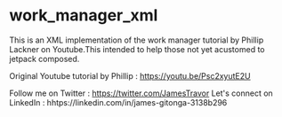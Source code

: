 # work_manager_xml
This is an XML implementation of the work manager tutorial by Phillip Lackner on Youtube.This intended to help those not yet acustomed to jetpack composed.


Original Youtube tutorial by Phillip : https://youtu.be/Psc2xyutE2U

Follow me on Twitter : https://twitter.com/JamesTravor
Let's connect on LinkedIn : hhtps://linkedin.com/in/james-gitonga-3138b296
